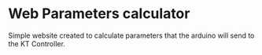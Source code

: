 # Web Parameters calculator

Simple website created to calculate parameters that the arduino will send to the KT Controller.
